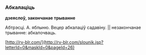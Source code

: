### Абкалаціць
**дзеяслоў, закончанае трыванне**

Абтрэсці. А. яблыню. Вецер абкалаціў садавіну. || незакончанае трыванне: абкалочваць.

<a rel="author">[http://rv-blr.com/](http://rv-blr.com/slounik.jsp?letterId=0&maskId=0&pageId=26)</a>
